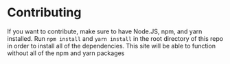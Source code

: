 # Contributing
If you want to contribute, make sure to have Node.JS, npm, and yarn installed. Run `npm install` and `yarn install` in the root directory of this repo in order to install all of the dependencies. This site will be able to function without all of the npm and yarn packages